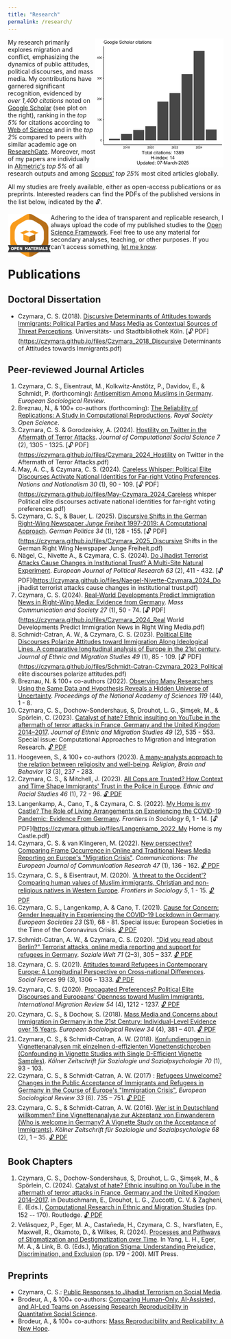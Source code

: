 ```yaml
---
title: "Research"
permalink: /research/
---
```


<a href="https://scholar.google.com/citations?user=khPqHmgAAAAJ" target="_blank"><img src="/code/citations/czymara_scholar_citations.png" width="300" height="300"  align="right"></a> 

My research primarily explores migration and conflict, emphasizing the dynamics of public attitudes, political discourses, and mass media. My contributions have garnered significant recognition, evidenced by *over 1,400 citations* noted on [Google Scholar](https://scholar.google.com/citations?user=khPqHmgAAAAJ) (see plot on the right), ranking in the *top 5%* for citations according to [Web of Science](https://www.webofscience.com/wos/woscc/citation-report/7498adfe-81e2-4bb1-b558-a87d3214a0b8-c9bdcf3b) and in the *top 2%* compared to peers with similar academic age on [ResearchGate](https://www.researchgate.net/profile/Christian-Czymara/stats). Moreover, most of my papers are individually in [Altmetric's](https://oxfordjournals.altmetric.com/details/27636896) *top 5%* of all research outputs and among [Scopus'](https://www.scopus.com/authid/detail.uri?authorId=57190279510#tab=metrics) *top 25%* most cited articles globally.

All my studies are freely available, either as open-access publications or as preprints. Interested readers can find the PDFs of the published versions in the list below, indicated by the 🔓.

<a href="https://osf.io/b3ugm/" target="_blank"><img src="/images/materials_highQuality.png" width="100" height="100" align="left"></a> Adhering to the idea of transparent and replicable research, I always upload the code of my published studies to the [Open Science Framework](https://osf.io/b3ugm/).
Feel free to use any material for secondary analyses, teaching, or other purposes. If you can't access something, [let me know](mailto:czymara@tauex.tau.ac.il).

Publications
======

Doctoral Dissertation
------

- Czymara, C. S. (2018). [Discursive Determinants of Attitudes towards Immigrants: Political Parties and Mass Media as Contextual Sources of Threat Perceptions](czymara_2018_diss). Universitäts- und Stadtbibliothek Köln. [🔓 PDF](https://czymara.github.io/files/Czymara_2018_Discursive Determinants of Attitudes towards Immigrants.pdf)

Peer-reviewed Journal Articles
------

1. Czymara, C. S., Eisentraut, M., Kolkwitz-Anstötz, P., Davidov, E., & Schmidt, P. (forthcoming): [Antisemitism Among Muslims in Germany](czymara_etal_2025_esr). *European Sociological Review*.
1. Breznau, N., & 100+ co-authors (forthcoming): [The Reliability of Replications: A Study in Computational Reproductions](https://osf.io/preprints/socarxiv/j7qta/). *Royal Society Open Science*.
1. Czymara, C. S. & Gorodzeisky, A. (2024). [Hostility on Twitter in the Aftermath of Terror Attacks](czymara_2024_jcss). *Journal of Computational Social Science 7* (2), 1305 - 1325. [🔓 PDF](https://czymara.github.io/files/Czymara_2024_Hostility on Twitter in the Aftermath of Terror Attacks.pdf)
1. May, A. C., & Czymara, C. S. (2024). [Careless Whisper: Political Elite Discourses Activate National Identities for Far-right Voting Preferences](may-czymara_2024_nana). *Nations and Nationalism 30* (1), 90 - 109. [🔓 PDF](https://czymara.github.io/files/May-Czymara_2024_Careless whisper Political elite discourses activate national identities for far-right voting preferences.pdf)
1. Czymara, C. S., & Bauer, L. (2025). [Discursive Shifts in the German Right-Wing Newspaper *Junge Freiheit* 1997-2019: A Computational Approach](czymara_Bauer_2025_gp). *German Politics 34* (1), 128 - 155. [🔓 PDF](https://czymara.github.io/files/Czymara_2025_Discursive Shifts in the German Right Wing Newspaper Junge Freiheit.pdf)
1. Nägel, C., Nivette A., & Czymara, C. S. (2024). [Do Jihadist Terrorist Attacks Cause Changes in Institutional Trust? A Multi-Site Natural Experiment](naegel_etal_2024_ejpr). *European Journal of Political Research 63* (2), 411 - 432. [🔓 PDF](https://czymara.github.io/files/Naegel-Nivette-Czymara_2024_Do jihadist terrorist attacks cause changes in institutional trust.pdf)
1. Czymara, C. S. (2024). [Real-World Developments Predict Immigration News in Right-Wing Media: Evidence from Germany](czymara_2024_mcas). *Mass Communication and Society 27* (1), 50 - 74. [🔓 PDF](https://czymara.github.io/files/Czymara_2024_Real World Developments Predict Immigration News in Right Wing Media.pdf)
1. Schmidt-Catran, A. W., & Czymara, C. S. (2023). [Political Elite Discourses Polarize Attitudes toward Immigration Along Ideological Lines. A comparative longitudinal analysis of Europe in the 21st century](schmidt-catran_czymara_2023_jems). *Journal of Ethnic and Migration Studies 49* (1), 85 - 109. [🔓 PDF](https://czymara.github.io/files/Schmidt-Catran-Czymara_2023_Political elite discourses polarize attitudes.pdf)
1. Breznau, N. & 100+ co-authors (2022). [Observing Many Researchers Using the Same Data and Hypothesis Reveals a Hidden Universe of Uncertainty](https://doi.org/10.1073/pnas.2203150119). *Proceedings of the National Academy of Sciences 119* (44), 1 - 8.
1. Czymara, C. S., Dochow-Sondershaus, S, Drouhot, L. G., Şimşek, M., & Spörlein, C. (2023). [Catalyst of hate? Ethnic insulting on YouTube in the aftermath of terror attacks in France, Germany and the United Kingdom 2014–2017](czymara_etal_2023_jems). *Journal of Ethnic and Migration Studies 49* (2), 535 - 553. Special issue: Computational Approaches to Migration and Integration Research. [🔓 PDF](https://czymara.github.io/files/Czymara_2023_Catalyst-of-hate-Ethnic-insulting-on-YouTube.pdf)
1. Hoogeveen, S., & 100+ co-authors (2023). [A many-analysts approach to the relation between religiosity and well-being](https://doi.org/10.1080/2153599X.2022.2070255). *Religion, Brain and Behavior 13* (3), 237 - 283.
1. Czymara, C. S., & Mitchell, J. (2023). [All Cops are Trusted? How Context and Time Shape Immigrants' Trust in the Police in Europe](czymara_mitchell_2023_ers). *Ethnic and Racial Studies 46* (1), 72 - 96. [🔓 PDF](https://czymara.github.io/files/Czymara_2023_All-cops-are-trusted.pdf)
1. Langenkamp, A., Cano, T., & Czymara, C. S. (2022). [My Home is my Castle? The Role of Living Arrangements on Experiencing the COVID-19 Pandemic: Evidence From Germany](langenkamp_etal_2022_fsoc). *Frontiers in Sociology* 6, 1 - 14. [🔓 PDF](https://czymara.github.io/files/Langenkamp_2022_My Home is my Castle.pdf)
1. Czymara, C. S. & van Klingeren, M. (2022). [New perspective? Comparing Frame Occurrence in Online and Traditional News Media Reporting on Europe's "Migration Crisis"](czymara_klingeren_2022_comm). *Communications: The European Journal of Communication Research 47* (1), 136 - 162. [🔓 PDF](https://czymara.github.io/files/Czymara_2022_New-perspective.pdf)
1. Czymara, C. S., & Eisentraut, M. (2020). ['A threat to the Occident'? Comparing human values of Muslim immigrants, Christian and non-religious natives in Western Europe](czymara_eisentraut_2020_fsoc). *Frontiers in Sociology 5*, 1 - 15. [🔓 PDF](https://czymara.github.io/files/Czymara_2020_A-Threat-to-the-Occident.pdf)
1. Czymara, C. S., Langenkamp, A. & Cano, T. (2021). [Cause for Concern: Gender Inequality in Experiencing the COVID-19 Lockdown in Germany](czymara_etal_2021_REUS). *European Societies 23* (S1), 68 - 81. Special issue: European Societies in the Time of the Coronavirus Crisis. [🔓 PDF](https://czymara.github.io/files/Czymara_2021_Cause-for-concerns.pdf)
1. Schmidt-Catran, A. W., & Czymara, C. S. (2020). ["Did you read about Berlin?" Terrorist attacks, online media reporting and support for refugees in Germany](schmidt-catran_czymara_2020_sw). *Soziale Welt 71* (2–3), 305 – 337. [🔓 PDF](https://czymara.github.io/files/Schmidt-Catran-Czymara_2020_Did-you-read-about-Berlin.pdf)
1. Czymara, C. S. (2021). [Attitudes toward Refugees in Contemporary Europe: A Longitudinal Perspective on Cross-national Differences](czymara_2021_sf). *Social Forces* 99 (3), 1306 – 1333. [🔓 PDF](https://czymara.github.io/files/Czymara_2021_Attitudes-toward-Refugees-in-Contemporary-Europe.pdf)
1. Czymara, C. S. (2020). [Propagated Preferences? Political Elite Discourses and Europeans' Openness toward Muslim Immigrants.](czymara_2020_imr) *International Migration Review 54* (4), 1212 - 1237. [🔓 PDF](https://czymara.github.io/files/Czymara_2020_Propagated-Preferences.pdf)
1. Czymara, C. S., & Dochow, S. (2018). [Mass Media and Concerns about Immigration in Germany in the 21st Century: Individual-Level Evidence over 15 Years](czymara_dochow_2018_esr). *European Sociological Review 34* (4), 381 – 401. [🔓 PDF](https://czymara.github.io/files/Czymara_2018_Mass-Media-and-Concerns-about-Immigration-in-Germany.pdf)
1. Czymara, C. S., & Schmidt-Catran, A. W. (2018). [Konfundierungen in Vignettenanalysen mit einzelnen d-effizienten Vignettenstichproben (Confounding in Vignette Studies with Single D-Efficient Vignette Samples)](https://doi.org/10.1007/s11577-018-0516-z). *Kölner Zeitschrift für Soziologie und Sozialpsychologie 70* (1), 93 - 103.
1. Czymara, C. S., & Schmidt-Catran, A. W. (2017) : [Refugees Unwelcome? Changes in the Public Acceptance of Immigrants and Refugees in Germany in the Course of Europe's "Immigration Crisis"](czymara_schmidt-catran_2017_esr), *European Sociological Review 33* (6). 735 – 751. [🔓 PDF](https://czymara.github.io/files/Czymara_2017_Refugees-Unwelcome.pdf)
1. Czymara, C. S., & Schmidt-Catran, A. W. (2016). [Wer ist in Deutschland willkommen? Eine Vignettenanalyse zur Akzeptanz von Einwanderern (Who is welcome in Germany? A Vignette Study on the Acceptance of Immigrants)](czymara_schmidt-catran_2016_kzfss). *Kölner Zeitschrift für Soziologie und Sozialpsychologie 68* (2), 1 – 35. [🔓 PDF](https://czymara.github.io/files/Czymara_2016_Wer-ist-in-deutschland-willkommen.pdf)

Book Chapters
------

1. Czymara, C. S., Dochow-Sondershaus, S, Drouhot, L. G., Şimşek, M., & Spörlein, C. (2024). [Catalyst of hate? Ethnic insulting on YouTube in the aftermath of terror attacks in France, Germany and the United Kingdom 2014–2017](https://doi.org/10.4324/9781003533368-8). in Deutschmann, E., Drouhot, L. G., Zuccotti, C. V. & Zagheni, E. (Eds.), [Computational Research in Ethnic and Migration Studies](https://doi.org/10.4324/9781003533368) (pp. 152 -- 170). Routledge. [🔓 PDF](https://czymara.github.io/files/Czymara_2024_Catalyst-of-hate-Ethnic-insulting-on-YouTube.pdf)
1. Velásquez, P., Eger, M. A., Castañeda, H., Czymara, C. S., Ivarsflaten, E., Maxwell, R., Okamoto, D., & Wilkes, R. (2024). [Processes and Pathways of Stigmatization and Destigmatization over Time](https://direct.mit.edu/books/oa-edited-volume/5753/chapter-standard/4672090/Processes-and-Pathways-of-Stigmatization-and). In Yang, L. H., Eger, M. A., & Link, B. G. (Eds.), [Migration Stigma: Understanding Prejudice, Discrimination, and Exclusion](https://direct.mit.edu/books/oa-edited-volume/5753/Migration-StigmaUnderstanding-Prejudice) (pp. 179 - 200). MIT Press.

Preprints
------

- Czymara, C. S.: [Public Responses to Jihadist Terrorism on Social Media](https://osf.io/preprints/osf/whd8n_v1).
- Brodeur, A., & 100+ co-authors: [Comparing Human-Only, AI-Assisted, and AI-Led Teams on Assessing Research Reproducibility in Quantitative Social Science](https://econpapers.repec.org/paper/zbwi4rdps/195.htm).
- Brodeur, A., & 100+ co-authors: [Mass Reproducibility and Replicability: A New Hope](https://econpapers.repec.org/paper/zbwi4rdps/107.htm).
